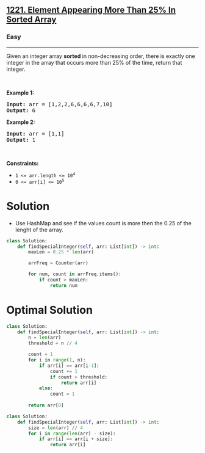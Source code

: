 <h2><a href="https://leetcode.com/problems/element-appearing-more-than-25-in-sorted-array">1221. Element Appearing More Than 25% In Sorted Array</a></h2><h3>Easy</h3><hr><p>Given an integer array <strong>sorted</strong> in non-decreasing order, there is exactly one integer in the array that occurs more than 25% of the time, return that integer.</p>

<p>&nbsp;</p>
<p><strong class="example">Example 1:</strong></p>

<pre>
<strong>Input:</strong> arr = [1,2,2,6,6,6,6,7,10]
<strong>Output:</strong> 6
</pre>

<p><strong class="example">Example 2:</strong></p>

<pre>
<strong>Input:</strong> arr = [1,1]
<strong>Output:</strong> 1
</pre>

<p>&nbsp;</p>
<p><strong>Constraints:</strong></p>

<ul>
	<li><code>1 &lt;= arr.length &lt;= 10<sup>4</sup></code></li>
	<li><code>0 &lt;= arr[i] &lt;= 10<sup>5</sup></code></li>
</ul>

# Solution 
* Use HashMap and see if the values count is more then the 0.25 of the lenght of the array.

```python
class Solution:
    def findSpecialInteger(self, arr: List[int]) -> int:
        maxLen = 0.25 * len(arr)

        arrFreq = Counter(arr)

        for num, count in arrFreq.items():
            if count > maxLen:
                return num 
```

# Optimal Solution
```python
class Solution:
    def findSpecialInteger(self, arr: List[int]) -> int:
        n = len(arr)
        threshold = n // 4

        count = 1
        for i in range(1, n):
            if arr[i] == arr[i-1]:
                count += 1
                if count > threshold:
                    return arr[i]
            else:
                count = 1
        
        return arr[0]
```

```python 
class Solution:
    def findSpecialInteger(self, arr: List[int]) -> int:
        size = len(arr) // 4
        for i in range(len(arr) - size):
            if arr[i] == arr[i + size]:
                return arr[i]
```
